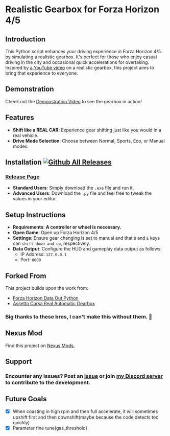 # Realistic Gearbox for Forza Horizon 4/5

## Introduction
This Python script enhances your driving experience in Forza Horizon 4/5 by simulating a realistic gearbox. It's perfect for those who enjoy casual driving in the city and occasional quick accelerations for overtaking. Inspired by [a YouTube video](https://www.youtube.com/watch?v=w_d0utwbM1M&ab_channel=TitouanDupuy) on a realistic gearbox, this project aims to bring that experience to everyone.

## Demonstration
Check out the [Demonstration Video](https://youtu.be/d2Cw0pS0UbA) to see the gearbox in action!

## Features
- **Shift like a REAL CAR**: Experience gear shifting just like you would in a real vehicle.
- **Drive Mode Selection**: Choose between Normal, Sports, Eco, or Manual modes.

## Installation     [![Github All Releases](https://img.shields.io/github/downloads/GinoLin980/Forza-Horizon-realistic-gearbox/total.svg)]()
### [Release Page](https://github.com/GinoLin980/Forza-Horizon-realistic-gearbox/releases)   
- **Standard Users**: Simply download the `.exe` file and run it.
- **Advanced Users**: Download the `.py` file and feel free to tweak the values in your editor.

## Setup Instructions
- **Requirements**: **A controller or wheel is necessary.**
- **Open Game**: Open up Forza Horizon 4/5
- **Settings**: Ensure gear changing is set to manual and that `Q` and `E` keys can `shift down and up`, respectively.
- **Data Output**: Configure the HUD and gameplay data output as follows:
  - IP Address: `127.0.0.1`
  - Port: `8000`

## Forked From
This project builds upon the work from:
- [Forza Horizon Data Out Python](https://github.com/nikidziuba/Forza_horizon_data_out_python)
- [Assetto Corsa Real Automatic Gearbox](https://github.com/AnnoyingTechnology/assetto-corsa-real-automatic-gearbox)

### Big thanks to these bros, I can't make this without them. 🫶



## Nexus Mod
Find this project on [Nexus Mods.](https://www.nexusmods.com/forzahorizon5/mods/258/?tab=description)

## Support
### Encounter any issues? Post an [Issue](https://github.com/GinoLin980/Forza-Horizon-realistic-gearbox/issues) or join [my Discord server](https://discord.com/invite/Ch9vdu4mT4) to contribute to the development.

## Future Goals
- [x] When coasting in high rpm and then full accelerate, it will sometimes upshift first and then downshift(maybe because the code detects too quickly)
- [x] Parameter fine tune(gas_threshold)
